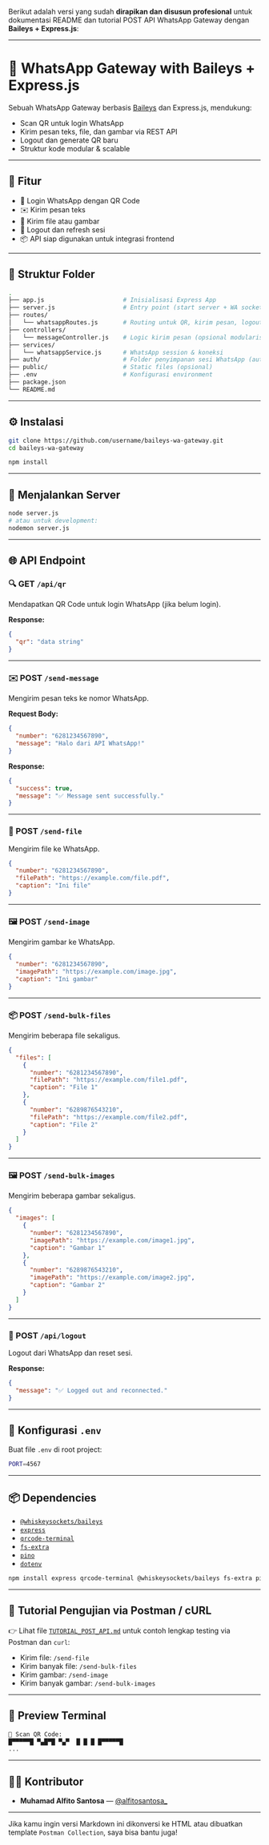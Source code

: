 Berikut adalah versi yang sudah **dirapikan dan disusun profesional** untuk dokumentasi README dan tutorial POST API WhatsApp Gateway dengan **Baileys + Express.js**:

---

# 📱 WhatsApp Gateway with Baileys + Express.js

Sebuah WhatsApp Gateway berbasis [Baileys](https://github.com/WhiskeySockets/Baileys) dan Express.js, mendukung:

- Scan QR untuk login WhatsApp
- Kirim pesan teks, file, dan gambar via REST API
- Logout dan generate QR baru
- Struktur kode modular & scalable

---

## 🚀 Fitur

- 🔐 Login WhatsApp dengan QR Code
- ✉️ Kirim pesan teks
- 📁 Kirim file atau gambar
- 🚪 Logout dan refresh sesi
- 📦 API siap digunakan untuk integrasi frontend

---

## 📁 Struktur Folder

```bash
.
├── app.js                      # Inisialisasi Express App
├── server.js                   # Entry point (start server + WA socket)
├── routes/
│   └── whatsappRoutes.js       # Routing untuk QR, kirim pesan, logout
├── controllers/
│   └── messageController.js    # Logic kirim pesan (opsional modularisasi)
├── services/
│   └── whatsappService.js      # WhatsApp session & koneksi
├── auth/                       # Folder penyimpanan sesi WhatsApp (auto-generated)
├── public/                     # Static files (opsional)
├── .env                        # Konfigurasi environment
├── package.json
└── README.md
```

---

## ⚙️ Instalasi

```bash
git clone https://github.com/username/baileys-wa-gateway.git
cd baileys-wa-gateway

npm install
```

---

## 🧪 Menjalankan Server

```bash
node server.js
# atau untuk development:
nodemon server.js
```

---

## 🌐 API Endpoint

### 🔍 GET `/api/qr`

Mendapatkan QR Code untuk login WhatsApp (jika belum login).

**Response:**

```json
{
  "qr": "data string"
}
```

---

### ✉️ POST `/send-message`

Mengirim pesan teks ke nomor WhatsApp.

**Request Body:**

```json
{
  "number": "6281234567890",
  "message": "Halo dari API WhatsApp!"
}
```

**Response:**

```json
{
  "success": true,
  "message": "✅ Message sent successfully."
}
```

---

### 📁 POST `/send-file`

Mengirim file ke WhatsApp.

```json
{
  "number": "6281234567890",
  "filePath": "https://example.com/file.pdf",
  "caption": "Ini file"
}
```

---

### 🖼️ POST `/send-image`

Mengirim gambar ke WhatsApp.

```json
{
  "number": "6281234567890",
  "imagePath": "https://example.com/image.jpg",
  "caption": "Ini gambar"
}
```

---

### 📦 POST `/send-bulk-files`

Mengirim beberapa file sekaligus.

```json
{
  "files": [
    {
      "number": "6281234567890",
      "filePath": "https://example.com/file1.pdf",
      "caption": "File 1"
    },
    {
      "number": "6289876543210",
      "filePath": "https://example.com/file2.pdf",
      "caption": "File 2"
    }
  ]
}
```

---

### 🖼️ POST `/send-bulk-images`

Mengirim beberapa gambar sekaligus.

```json
{
  "images": [
    {
      "number": "6281234567890",
      "imagePath": "https://example.com/image1.jpg",
      "caption": "Gambar 1"
    },
    {
      "number": "6289876543210",
      "imagePath": "https://example.com/image2.jpg",
      "caption": "Gambar 2"
    }
  ]
}
```

---

### 🚪 POST `/api/logout`

Logout dari WhatsApp dan reset sesi.

**Response:**

```json
{
  "message": "✅ Logged out and reconnected."
}
```

---

## 📝 Konfigurasi `.env`

Buat file `.env` di root project:

```bash
PORT=4567
```

---

## 📦 Dependencies

- [`@whiskeysockets/baileys`](https://www.npmjs.com/package/@whiskeysockets/baileys)
- [`express`](https://www.npmjs.com/package/express)
- [`qrcode-terminal`](https://www.npmjs.com/package/qrcode-terminal)
- [`fs-extra`](https://www.npmjs.com/package/fs-extra)
- [`pino`](https://www.npmjs.com/package/pino)
- [`dotenv`](https://www.npmjs.com/package/dotenv)

```bash
npm install express qrcode-terminal @whiskeysockets/baileys fs-extra pino dotenv
```

---

## 🧪 Tutorial Pengujian via Postman / cURL

👉 Lihat file [`TUTORIAL_POST_API.md`](./TUTORIAL_POST_API.md) untuk contoh lengkap testing via Postman dan `curl`:

- Kirim file: `/send-file`
- Kirim banyak file: `/send-bulk-files`
- Kirim gambar: `/send-image`
- Kirim banyak gambar: `/send-bulk-images`

---

## 📸 Preview Terminal

```bash
🔑 Scan QR Code:
█▀▀▀▀▀█ ▀▄█▀█ ▀▄▀  █ █ █ █▀▀▀▀▀█
...
```

---

## 👨‍💻 Kontributor

- **Muhamad Alfito Santosa** — [@alfitosantosa\_](https://github.com/alfitosantosa)

---

Jika kamu ingin versi Markdown ini dikonversi ke HTML atau dibuatkan template `Postman Collection`, saya bisa bantu juga!
